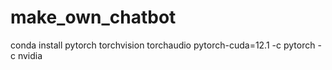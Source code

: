 # make_own_chatbot

conda install pytorch torchvision torchaudio pytorch-cuda=12.1 -c pytorch -c nvidia